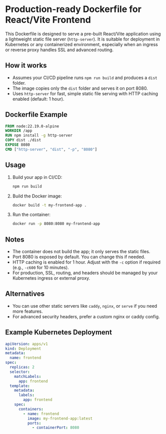 # Production-ready Dockerfile for React/Vite Frontend

This Dockerfile is designed to serve a pre-built React/Vite application using a lightweight static file server (`http-server`). It is suitable for deployment in Kubernetes or any containerized environment, especially when an ingress or reverse proxy handles SSL and advanced routing.

## How it works
- Assumes your CI/CD pipeline runs `npm run build` and produces a `dist` folder.
- The image copies only the `dist` folder and serves it on port 8080.
- Uses `http-server` for fast, simple static file serving with HTTP caching enabled (default: 1 hour).

## Dockerfile Example
```dockerfile
FROM node:22.19.0-alpine
WORKDIR /app
RUN npm install -g http-server
COPY dist ./dist
EXPOSE 8080
CMD ["http-server", "dist", "-p", "8080"]
```

## Usage
1. Build your app in CI/CD:
   ```sh
   npm run build
   ```
2. Build the Docker image:
   ```sh
   docker build -t my-frontend-app .
   ```
3. Run the container:
   ```sh
   docker run -p 8080:8080 my-frontend-app
   ```

## Notes
- The container does not build the app; it only serves the static files.
- Port 8080 is exposed by default. You can change this if needed.
- HTTP caching is enabled for 1 hour. Adjust with the `-c` option if required (e.g., `-c600` for 10 minutes).
- For production, SSL, routing, and headers should be managed by your Kubernetes ingress or external proxy.

## Alternatives
- You can use other static servers like `caddy`, `nginx`, or `serve` if you need more features.
- For advanced security headers, prefer a custom nginx or caddy config.

## Example Kubernetes Deployment
```yaml
apiVersion: apps/v1
kind: Deployment
metadata:
  name: frontend
spec:
  replicas: 2
  selector:
    matchLabels:
      app: frontend
  template:
    metadata:
      labels:
        app: frontend
    spec:
      containers:
        - name: frontend
          image: my-frontend-app:latest
          ports:
            - containerPort: 8080
```
